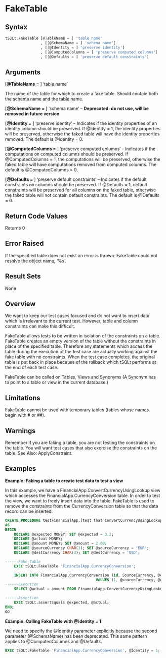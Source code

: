 # FakeTable

## Syntax

```sql
tSQLt.FakeTable [@TableName = ] 'table name'
                , [[@SchemaName = ] 'schema name']
                , [[@Identity = ] 'preserve identity']
                , [[@ComputedColumns = ] 'preserve computed columns']
                , [[@Defaults = ] 'preserve default constraints']
```

## Arguments

[**@TableName =** ] ‘table name’

The name of the table for which to create a fake table. Should contain both the schema name and the table name.

[**@SchemaName =** ] ‘schema name’ – **Deprecated: do not use, will be removed in future version**

[**@Identity =** ] ‘preserve identity’ – Indicates if the identity properties of an identity column should be preserved. If @Identity = 1, the identity properties will be preserved, otherwise the faked table will have the identity properties removed. The default is @Identity = 0.

[**@ComputedColumns =** ] ‘preserve computed columns’ – Indicates if the computations on computed columns should be preserved. If @ComputedColumns = 1, the computations will be preserved, otherwise the faked table will have computations removed from computed columns. The default is @ComputedColumns = 0.

[**@Defaults =** ] ‘preserve default constraints’ – Indicates if the default constraints on columns should be preserved. If @Defaults = 1, default constraints will be preserved for all columns on the faked table, otherwise the faked table will not contain default constraints. The default is @Defaults = 0.

## Return Code Values

Returns 0

## Error Raised

If the specified table does not exist an error is thrown: FakeTable could not resolve the object name, ‘%s’.

## Result Sets

None

## Overview

We want to keep our test cases focused and do not want to insert data which is irrelevant to the current test. However, table and column constraints can make this difficult.

FakeTable allows tests to be written in isolation of the constraints on a table. FakeTable creates an empty version of the table without the constraints in place of the specified table. Therefore any statements which access the table during the execution of the test case are actually working against the fake table with no constraints. When the test case completes, the original table is put back in place because of the rollback which tSQLt performs at the end of each test case.

FakeTable can be called on Tables, Views and Synonyms (A Synonym has to point to a table or view in the current database.)

## Limitations

FakeTable cannot be used with temporary tables (tables whose names begin with # or ##).

## Warnings

Remember if you are faking a table, you are not testing the constraints on the table. You will want test cases that also exercise the constraints on the table. See Also: ApplyConstraint.

## Examples

**Example: Faking a table to create test data to test a view**

In this example, we have a FinancialApp.ConvertCurrencyUsingLookup view which accesses the FinancialApp.CurrencyConversion table. In order to test the view, we want to freely insert data into the table. FakeTable is used to remove the constraints from the CurrencyConversion table so that the data record can be inserted.

```sql
CREATE PROCEDURE testFinancialApp.[test that ConvertCurrencyUsingLookup converts using conversion rate in CurrencyConversion table]
AS
BEGIN
    DECLARE @expected MONEY; SET @expected = 3.2;
    DECLARE @actual MONEY;
    DECLARE @amount MONEY; SET @amount = 2.00;
    DECLARE @sourceCurrency CHAR(3); SET @sourceCurrency = 'EUR';
    DECLARE @destCurrency CHAR(3); SET @destCurrency = 'USD';

------Fake Table
    EXEC tSQLt.FakeTable 'FinancialApp.CurrencyConversion';

    INSERT INTO FinancialApp.CurrencyConversion (id, SourceCurrency, DestCurrency, ConversionRate)
                                         VALUES (1, @sourceCurrency, @destCurrency, 1.6);
------Execution
    SELECT @actual = amount FROM FinancialApp.ConvertCurrencyUsingLookup(@sourceCurrency, @destCurrency, @amount);

------Assertion
    EXEC tSQLt.assertEquals @expected, @actual;
END;
GO
```

**Example: Calling FakeTable with @Identity = 1**

We need to specify the @Identity parameter explicitly because the second parameter (@SchemaName) has been deprecated. This same pattern applies to @ComputedColumns and @Defaults.

```sql
EXEC tSQLt.FakeTable 'FinancialApp.CurrencyConversion', @Identity = 1;
```